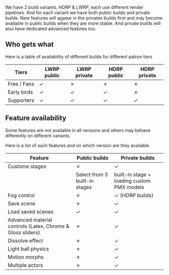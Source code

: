 We have 2 build variants, HDRP & LWRP, each use different render pipelines. And for each variant we have both public builds and private builds. New features will appear in the privates builds first and may become available in public builds when they are more stable. And private builds will also have dedicated advanced features too. 

## Who gets what ##
Here is a table of availability of different builds for different patron tiers

Tiers | LWRP public | LWRP private | HDRP public | HDRP private
--- | --- | --- | --- | ---
Free / Fans | ✓ | ✗ | ✗ | ✗ 
Early birds | ✓ | ✓ | ✓ | ✗
Supporters | ✓ | ✓ | ✓ | ✓


## Feature availability ##

Some features are not available in all versions and others may behave differently on different variants. 

Here is a list of such features and on which version are they available.

Feature | Public builds | Private builds
--- | --- | ---
Custome stages | ✗ | ✓
| | Select from 3 built-in stages | built-in stage + loading custom PMX models
Fog control | ✗ | ✓ (HDRP builds)
Save scene | ✗ | ✓
Load saved scenes | ✓ | ✓
Advanced material controls (Latex, Chrome & Gloss sliders) | ✗ | ✓
Dissolve effect | ✗ | ✓
Light ball physics | ✗ | ✓
Motion morphs | ✗ | ✓
Multiple actors | ✗ | ✓
